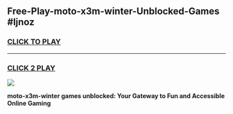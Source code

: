 
## Free-Play-moto-x3m-winter-Unblocked-Games #ljnoz
<h3>
<a href="https://news.freeplayer.one?title=moto-x3m-winter&ref=8M">CLICK TO PLAY</a></h3>
<hr>

<h3>
<a href="https://news.freeplayer.one?title=moto-x3m-winter&ref=8M">CLICK 2 PLAY</a>
  
</h3>

<a href="https://news.freeplayer.one?title=moto-x3m-winter&ref=8M"><img src="https://clearcache.store/games.png"></a>


**moto-x3m-winter games unblocked: Your Gateway to Fun and Accessible Online Gaming**
